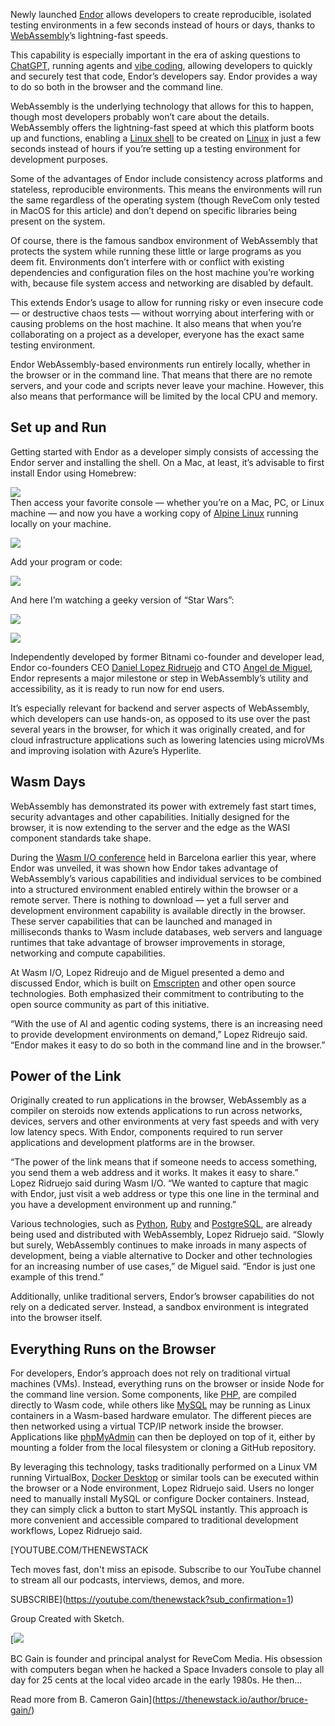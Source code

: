Newly launched [Endor](https://thenewstack.io/endor-webassembly-based-server-in-the-browser/) allows developers to create reproducible, isolated testing environments in a few seconds instead of hours or days, thanks to [WebAssembly](https://thenewstack.io/webassembly/)’s lightning-fast speeds.

This capability is especially important in the era of asking questions to [ChatGPT](https://thenewstack.io/openai-launches-new-chatgpt-interface-designed-for-coding/), running agents and [vibe coding](https://thenewstack.io/vibe-coding-where-everyone-can-speak-computer-programming/), allowing developers to quickly and securely test that code, Endor’s developers say. Endor provides a way to do so both in the browser and the command line.

WebAssembly is the underlying technology that allows for this to happen, though most developers probably won’t care about the details. WebAssembly offers the lightning-fast speed at which this platform boots up and functions, enabling a [Linux shell](https://thenewstack.io/tns-linux-sb00-3-understand-the-linux-command-line/) to be created on [Linux](https://thenewstack.io/introduction-to-linux-operating-system/) in just a few seconds instead of hours if you’re setting up a testing environment for development purposes.

Some of the advantages of Endor include consistency across platforms and stateless, reproducible environments. This means the environments will run the same regardless of the operating system (though ReveCom only tested in MacOS for this article) and don’t depend on specific libraries being present on the system.

Of course, there is the famous sandbox environment of WebAssembly that protects the system while running these little or large programs as you deem fit. Environments don’t interfere with or conflict with existing dependencies and configuration files on the host machine you’re working with, because file system access and networking are disabled by default.

This extends Endor’s usage to allow for running risky or even insecure code — or destructive chaos tests — without worrying about interfering with or causing problems on the host machine. It also means that when you’re collaborating on a project as a developer, everyone has the exact same testing environment.

Endor WebAssembly-based environments run entirely locally, whether in the browser or in the command line. That means that there are no remote servers, and your code and scripts never leave your machine. However, this also means that performance will be limited by the local CPU and memory.

## Set up and Run

Getting started with Endor as a developer simply consists of accessing the Endor server and installing the shell. On a Mac, at least, it’s advisable to first install Endor using Homebrew:

[![](https://cdn.thenewstack.io/media/2025/07/6640ce68-screenshot-2025-07-31-at-9.11.23%E2%80%AFam.png)](https://cdn.thenewstack.io/media/2025/07/6640ce68-screenshot-2025-07-31-at-9.11.23%E2%80%AFam.png)  
Then access your favorite console — whether you’re on a Mac, PC, or Linux machine — and now you have a working copy of [Alpine Linux](https://thenewstack.io/wizos-a-new-enterprise-linux-built-on-alpines-secure-foundation/) running locally on your machine.

[![](https://cdn.thenewstack.io/media/2025/07/be839b25-screenshot-2025-07-31-at-9.16.36%E2%80%AFam-1024x409.png)](https://cdn.thenewstack.io/media/2025/07/be839b25-screenshot-2025-07-31-at-9.16.36%E2%80%AFam-1024x409.png)

Add your program or code:

[![](https://cdn.thenewstack.io/media/2025/07/cf09abf4-screenshot-2025-07-30-at-10.07.18%E2%80%AFpm-1024x362.png)](https://cdn.thenewstack.io/media/2025/07/cf09abf4-screenshot-2025-07-30-at-10.07.18%E2%80%AFpm-1024x362.png)

And here I’m watching a geeky version of “Star Wars”:

[![](https://cdn.thenewstack.io/media/2025/07/4c78822f-screenshot-2025-07-31-at-9.17.55%E2%80%AFam-1024x405.png)](https://cdn.thenewstack.io/media/2025/07/4c78822f-screenshot-2025-07-31-at-9.17.55%E2%80%AFam-1024x405.png)

[![](https://cdn.thenewstack.io/media/2025/07/e8dc6755-screenshot-2025-07-31-at-9.18.11%E2%80%AFam-1024x524.png)](https://cdn.thenewstack.io/media/2025/07/e8dc6755-screenshot-2025-07-31-at-9.18.11%E2%80%AFam-1024x524.png)

Independently developed by former Bitnami co-founder and developer lead, Endor co-founders CEO [Daniel Lopez Ridruejo](https://www.linkedin.com/in/ridruejo/) and CTO [Angel de Miguel](https://x.com/_angelmm), Endor represents a major milestone or step in WebAssembly’s utility and accessibility, as it is ready to run now for end users.

It’s especially relevant for backend and server aspects of WebAssembly, which developers can use hands-on, as opposed to its use over the past several years in the browser, for which it was originally created, and for cloud infrastructure applications such as lowering latencies using microVMs and improving isolation with Azure’s Hyperlite.

## Wasm Days

WebAssembly has demonstrated its power with extremely fast start times, security advantages and other capabilities. Initially designed for the browser, it is now extending to the server and the edge as the WASI component standards take shape.

During the [Wasm I/O conference](https://2025.wasm.io/) held in Barcelona earlier this year, where Endor was unveiled, it was shown how Endor takes advantage of WebAssembly’s various capabilities and individual services to be combined into a structured environment enabled entirely within the browser or a remote server. There is nothing to download — yet a full server and development environment capability is available directly in the browser. These server capabilities that can be launched and managed in milliseconds thanks to Wasm include databases, web servers and language runtimes that take advantage of browser improvements in storage, networking and compute capabilities.

At Wasm I/O, Lopez Ridreujo and de Miguel presented a demo and discussed Endor, which is built on [Emscripten](https://thenewstack.io/how-to-compile-c-code-into-webassembly-with-emscripten/) and other open source technologies. Both emphasized their commitment to contributing to the open source community as part of this initiative.

“With the use of AI and agentic coding systems, there is an increasing need to provide development environments on demand,” Lopez Ridreujo said. “Endor makes it easy to do so both in the command line and in the browser.”

## Power of the Link

Originally created to run applications in the browser, WebAssembly as a compiler on steroids now extends applications to run across networks, devices, servers and other environments at very fast speeds and with very low latency specs. With Endor, components required to run server applications and development platforms are in the browser.

“The power of the link means that if someone needs to access something, you send them a web address and it works. It makes it easy to share.” Lopez Ridruejo said during Wasm I/O. “We wanted to capture that magic with Endor, just visit a web address or type this one line in the terminal and you have a development environment up and running.”

Various technologies, such as [Python](https://thenewstack.io/what-is-python/), [Ruby](https://thenewstack.io/why-ruby-on-rails-is-still-worth-your-while-as-a-developer/) and [PostgreSQL](https://thenewstack.io/postgresql-18-delivers-significant-performance-gains-for-oltp-and-analytics/), are already being used and distributed with WebAssembly, Lopez Ridruejo said. “Slowly but surely, WebAssembly continues to make inroads in many aspects of development, being a viable alternative to Docker and other technologies for an increasing number of use cases,” de Miguel said. “Endor is just one example of this trend.”

Additionally, unlike traditional servers, Endor’s browser capabilities do not rely on a dedicated server. Instead, a sandbox environment is integrated into the browser itself.

## Everything Runs on the Browser

For developers, Endor’s approach does not rely on traditional virtual machines (VMs). Instead, everything runs on the browser or inside Node for the command line version. Some components, like [PHP](https://thenewstack.io/the-herd-is-strong-php-and-its-developer-ecosystem-at-30/), are compiled directly to Wasm code, while others like [MySQL](https://thenewstack.io/linux-back-up-a-mysql-database-from-the-command-line/) may be running as Linux containers in a Wasm-based hardware emulator. The different pieces are then networked using a virtual TCP/IP network inside the browser. Applications like [phpMyAdmin](https://www.phpmyadmin.net/) can then be deployed on top of it, either by mounting a folder from the local filesystem or cloning a GitHub repository.

By leveraging this technology, tasks traditionally performed on a Linux VM running VirtualBox, [Docker Desktop](https://thenewstack.io/create-a-development-environment-in-docker-desktop/) or similar tools can be executed within the browser or a Node environment, Lopez Ridruejo said. Users no longer need to manually install MySQL or configure Docker containers. Instead, they can simply click a button to start MySQL instantly. This approach is more convenient and accessible compared to traditional development workflows, Lopez Ridruejo said.

[YOUTUBE.COM/THENEWSTACK

Tech moves fast, don't miss an episode. Subscribe to our YouTube
channel to stream all our podcasts, interviews, demos, and more.

SUBSCRIBE](https://youtube.com/thenewstack?sub_confirmation=1)

Group
Created with Sketch.

[![](https://cdn.thenewstack.io/media/2020/04/4d3b9442-bruce-gain.jpg)

BC Gain is founder and principal analyst for ReveCom Media. His obsession with computers began when he hacked a Space Invaders console to play all day for 25 cents at the local video arcade in the early 1980s. He then...

Read more from B. Cameron Gain](https://thenewstack.io/author/bruce-gain/)